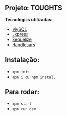 ## Projeto: TOUGHTS

**Tecnologias utilizadas:**

- [MySQL]()
- [Express]()
- [Sequelize]()
- [Handlebars]()

## Instalação:

- `npm init`
- `npm i ou npm install`

## Para rodar:

- `npm start`
- `npm run dev`
